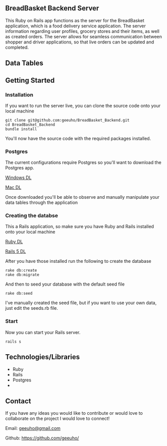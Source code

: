 ## BreadBasket Backend Server

This Ruby on Rails app functions as the server for the BreadBasket application, which is a food delivery service application. The server information regarding user profiles, grocery stores and their items, as well as created orders. The server allows for seamless communication between shopper and driver applications, so that live orders can be updated and completed. 

## Data Tables 



## Getting Started

### Installation

If you want to run the server live, you can clone the source code onto your local machine

```
git clone git@github.com:geeuho/BreadBasket_Backend.git
cd BreadBasket_Backend
bundle install 
```

You'll now have the source code with the required packages installed. 

### Postgres

The current configurations require Postgres so you'll want to download the Postgres app.

[Windows DL](https://www.postgresql.org/download/windows/)

[Mac DL](https://postgresapp.com/downloads.html)

Once downloaded you'll be able to observe and manually manipulate your data tables through the application

### Creating the databse

This a Rails application, so make sure you have Ruby and Rails installed onto your local machine

[Ruby DL](https://www.ruby-lang.org/en/downloads/)

[Rails 5 DL](https://rubyonrails.org/)

After you have those installed run the following to create the database

```
rake db:create
rake db:migrate
```

And then to seed your database with the default seed file

```
rake db:seed
```

I've manually created the seed file, but if you want to use your own data, just edit the seeds.rb file. 

### Start

Now you can start your Rails server.

``` 
rails s
```

## Technologies/Libraries  

- Ruby
- Rails
- Postgres
-

## Contact

If you have any ideas you would like to contribute or would love to collaborate on the project I would love to connect!

Email: geeuho@gmail.com 

Github: https://github.com/geeuho/
